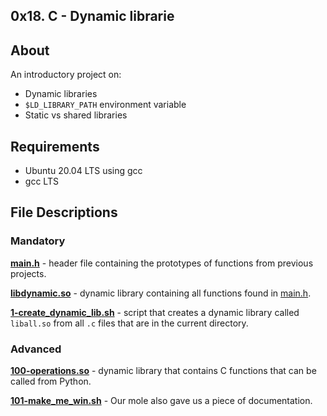 ## 0x18. C - Dynamic librarie
## About
An introductory project on:
- Dynamic libraries
- `$LD_LIBRARY_PATH` environment variable
- Static vs shared libraries
## Requirements
- Ubuntu 20.04 LTS using gcc
- gcc LTS
## File Descriptions
### Mandatory
**[main.h](main.h)** - header file containing the prototypes of functions from previous projects.

**[libdynamic.so](libdynamic.so)** - dynamic library containing all functions found in [main.h](main.h).

**[1-create_dynamic_lib.sh](1-create_dynamic_lib.sh)** - script that creates a dynamic library called `liball.so` from all `.c` files that are in the current directory.

### Advanced
**[100-operations.so](100-operations.so)** - dynamic library that contains C functions that can be called from Python.

**[101-make_me_win.sh](101-make_me_win.sh)** - Our mole also gave us a piece of documentation.
